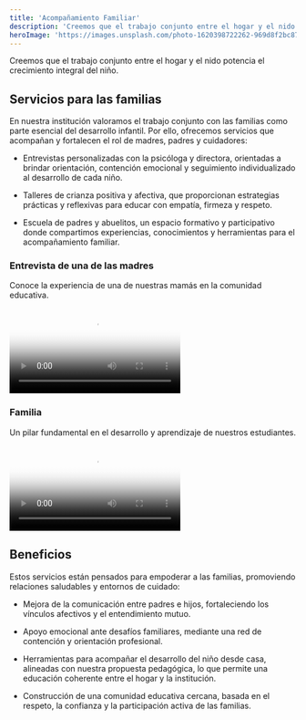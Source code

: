 ```yaml
---
title: 'Acompañamiento Familiar'
description: 'Creemos que el trabajo conjunto entre el hogar y el nido potencia el crecimiento integral del niño.'
heroImage: 'https://images.unsplash.com/photo-1620398722262-969d8f2bc875?q=80&w=2070&auto=format&fit=crop&ixlib=rb-4.1.0&ixid=M3wxMjA3fDB8MHxwaG90by1wYWdlfHx8fGVufDB8fHx8fA%3D%3D'
---
```


Creemos que el trabajo conjunto entre el hogar y el nido potencia el crecimiento integral del niño.

## Servicios para las familias

En nuestra institución valoramos el trabajo conjunto con las familias como parte esencial del desarrollo infantil. Por ello, ofrecemos servicios que acompañan y fortalecen el rol de madres, padres y cuidadores:

- Entrevistas personalizadas con la psicóloga y directora, orientadas a brindar orientación, contención emocional y seguimiento individualizado al desarrollo de cada niño.

- Talleres de crianza positiva y afectiva, que proporcionan estrategias prácticas y reflexivas para educar con empatía, firmeza y respeto.

- Escuela de padres y abuelitos, un espacio formativo y participativo donde compartimos experiencias, conocimientos y herramientas para el acompañamiento familiar.

### Entrevista de una de las madres

Conoce la experiencia de una de nuestras mamás en la comunidad educativa.

<div class="bg-black rounded-lg p-4 my-8">
  <video class="w-full max-w-4xl mx-auto rounded-lg shadow-lg h-80 object-cover" controls poster="/images/video-thumbnail-entrevista.jpg">
    <source src="/videos/Entrevista.mp4" type="video/mp4">
    <p>Tu navegador no soporta videos HTML5. <a href="/videos/Entrevista.mp4">Descarga el video</a>.</p>
  </video>
</div>

### Familia

Un pilar fundamental en el desarrollo y aprendizaje de nuestros estudiantes.

<div class="bg-black rounded-lg p-4 my-8">
  <video class="w-full max-w-4xl mx-auto rounded-lg shadow-lg h-80 object-cover" controls poster="/images/video-thumbnail-familia.jpg">
    <source src="/videos/Familia.mp4" type="video/mp4">
    <p>Tu navegador no soporta videos HTML5. <a href="/videos/Familia.mp4">Descarga el video</a>.</p>
  </video>
</div>


## Beneficios

Estos servicios están pensados para empoderar a las familias, promoviendo relaciones saludables y entornos de cuidado:

- Mejora de la comunicación entre padres e hijos, fortaleciendo los vínculos afectivos y el entendimiento mutuo.

- Apoyo emocional ante desafíos familiares, mediante una red de contención y orientación profesional.

- Herramientas para acompañar el desarrollo del niño desde casa, alineadas con nuestra propuesta pedagógica, lo que permite una educación coherente entre el hogar y la institución.

- Construcción de una comunidad educativa cercana, basada en el respeto, la confianza y la participación activa de las familias.

